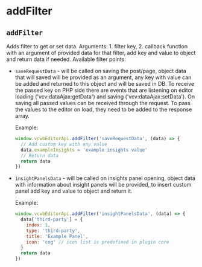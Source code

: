 # addFilter

## `addFilter`

Adds filter to get or set data. Arguments: 1. filter key, 2. callback function with an argument of provided data for that filter, add key and value to object and return data if needed. Available filter points:
  - `saveRequestData` - will be called on saving the post/page, object data that will saved will be provided as an argument, any key with value can be added and returned to this object and will be saved in DB.
      To receive the passed key on PHP side there are events that are listening on editor loading ('vcv:dataAjax:getData') and saving ('vcv:dataAjax:setData'). On saving all passed values can be received through the request. To pass the values to the editor on load, they need to be added to the response array.

    Example:
    ```javascript
    window.vcwbEditorApi.addFilter('saveRequestData', (data) => {
      // Add custom key with any value
      data.exampleInsights = 'example insights value'
      // Return data
      return data
    })
    ```

  - `insightPanelsData` - will be called on insights panel opening, object data with information about insight panels will be provided, to insert custom panel add key and value to object and return it.

    Example:
    ```javascript
    window.vcwbEditorApi.addFilter('insightPanelsData', (data) => {
      data['third-party'] = {
        index: 1,
        type: 'third-party',
        title: 'Example Panel',
        icon: 'cog' // icon list is predefined in plugin core
      }
      return data
    })
    ```